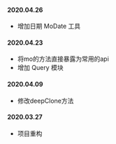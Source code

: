 

#### 2020.04.26
+ 增加日期 MoDate 工具
#### 2020.04.23
+ 将mo的方法直接暴露为常用的api
+ 增加 Query 模块
#### 2020.04.09
+ 修改deepClone方法

#### 2020.03.27
+ 项目重构
